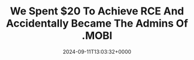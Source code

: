 ---
title: We Spent $20 To Achieve RCE And Accidentally Became The Admins Of .MOBI
slug: 20240911T130332
date: 2024-09-11T13:03:32+0000
params:
  url: https://labs.watchtowr.com/we-spent-20-to-achieve-rce-and-accidentally-became-the-admins-of-mobi/
tags:
- dns
- to-read
---